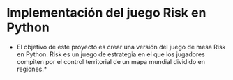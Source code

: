 #  Implementación del juego Risk en Python
* El objetivo de este proyecto es crear una versión del juego de mesa Risk en Python. Risk es un juego de estrategia en el que los jugadores compiten por el control territorial de un mapa mundial dividido en regiones.*

